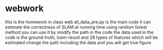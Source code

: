 # webwork
this is the homework in class web
all_data_pre.py is the main code
it can estimate the correctness of SLAM at running time using random forest method
you can use it by modify the path in the code 
the data used in the code is the ground-truth, loam-result and 28 types of features which will be estimated
change the path including the data and you will get true figure
